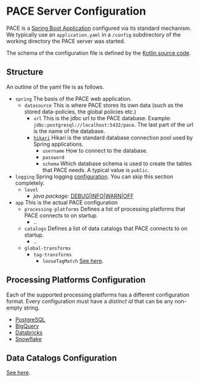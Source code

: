 # PACE Server Configuration
[spring-config]: https://docs.spring.io/spring-boot/docs/2.1.13.RELEASE/reference/html/boot-features-external-config.html#boot-features-external-config-application-property-files
[pace-config-src]: https://github.com/getstrm/pace/tree/alpha/app/src/main/kotlin/com/getstrm/pace/config
[spring-logging]: https://docs.spring.io/spring-boot/docs/2.1.13.RELEASE/reference/html/boot-features-logging.html#boot-features-custom-log-levels
[hikari-config]: https://github.com/brettwooldridge/HikariCP#gear-configuration-knobs-baby
[api]: https://github.com/getstrm/pace/blob/alpha/protos/getstrm/pace/api/entities/v1alpha/entities.proto#L237

PACE is a [Spring Boot Application][spring-config] configured via its standard mechanism. We typically use
an `application.yaml` in a `/config` subdirectory of the working directory the PACE server was started.

The schema of the configuration file is defined by the [Kotlin source code][pace-config-src]. 
 
## Structure
An outline of the yaml file is as follows.

* `spring` The basis of the PACE web application.
  * `datasource` This is where PACE stores its own data (such as the stored data-policies, the global policies etc.)
    * `url` This is the jdbc url to the PACE database. Example: `jdbc:postgresql://localhost:5432/pace`. The last part
      of the url is the name of the database.
    * [`hikari`][hikari-config] Hikari is the standard database connection pool used by Spring applications.
      * `username` How to connect to the database.
      * `password`
      * `schema` Which database schema is used to create the tables that PACE needs. A typical value is `public`.
* `logging` Spring logging [configuration][spring-logging]. You can skip this section completely.
  * `level`
    * _java package_: [DEBUG|INFO|WARN|OFF][spring-logging]
* `app` This is the actual PACE configuration
  * `processing-platforms` Defines a list of processing platforms that PACE connects to on startup.
    * ..
  * `catalogs` Defines a list of data catalogs that PACE connects to on startup.
    * ..
  * `global-transforms`
    * `tag-transforms`
      * `looseTagMatch` [See here](../global-transforms/README).

## Processing Platforms Configuration
Each of the supported processing platforms has a different configuration format. Every configuration must have
a _distinct id_ that can be any non-empty string.

* [PostgreSQL](processing-platform-integrations/postgres.md)
* [BigQuery](processing-platform-integrations/bigquery.md)
* [Databricks](processing-platform-integrations/databricks.md)
* [Snowflake](processing-platform-integrations/snowflake.md)

## Data Catalogs Configuration
[See here](data-catalog-integrations/README.md).
